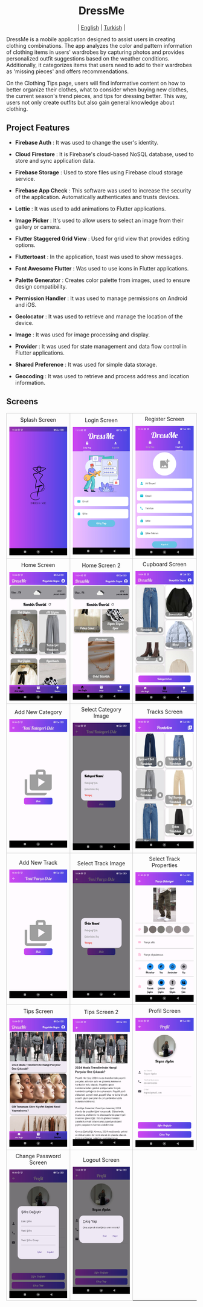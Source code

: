 
﻿<div align="center">
# DressMe
| [English](README.md) | [Turkish](./dressme/docs/README_TR.md) |
</div>

DressMe is a mobile application designed to assist users in creating clothing combinations. The app analyzes the color and pattern information of clothing items in users' wardrobes by capturing photos and provides personalized outfit suggestions based on the weather conditions. Additionally, it categorizes items that users need to add to their wardrobes as 'missing pieces' and offers recommendations.

On the Clothing Tips page, users will find informative content on how to better organize their clothes, what to consider when buying new clothes, the current season's trend pieces, and tips for dressing better. This way, users not only create outfits but also gain general knowledge about clothing.

## Project Features

- __Firebase Auth__ : It was used to change the user's identity.
- __Cloud Firestore__ : 
It is Firebase's cloud-based NoSQL database, used to store and sync application data.
- __Firebase Storage__ : 
Used to store files using Firebase cloud storage service.
- __Firebase App Check__ : This software was used to increase the security of the application. Automatically authenticates and trusts devices.
- __Lottie__ : 
It was used to add animations to Flutter applications.
- __Image Picker__ : 
It's used to allow users to select an image from their gallery or camera.
- __Flutter Staggered Grid View__ : 
Used for grid view that provides editing options.
- __Fluttertoast__ : In the application, toast was used to show messages.

- __Font Awesome Flutter__ : Was used to use icons in Flutter applications.
- __Palette Generator__ : Creates color palette from images, used to ensure design compatibility.
- __Permission Handler__ : It was used to manage permissions on Android and iOS.
- __Geolocator__ : It was used to retrieve and manage the location of the device.
- __Image__ : It was used for image processing and display.
- __Provider__ : 
It was used for state management and data flow control in Flutter applications.
- __Shared Preference__ : It was used for simple data storage.
- __Geocoding__ : 
It was used to retrieve and process address and location information.

## Screens

<div align="center">
  <table>
  <tr>
      <td style="border: 1px solid #ccc; text-align: center;">
        <div style="solid #ccc; margin-bottom: 5px; padding: 5px;">Splash Screen</div>
        <img src="./dressme/docs/screen.jpg" width="200"/>
      </td>
      <td style="border: 1px solid #ccc; text-align: center;">
        <div style="solid #ccc; margin-bottom: 5px; padding: 5px;">Login Screen</div>
        <img src="./dressme/docs/login.jpg" width="200"/>
      </td>
      <td style="border: 1px solid #ccc; text-align: center;">
        <div style="solid #ccc; margin-bottom: 5px; padding: 5px;">Register Screen</div>
        <img src="./dressme/docs/signup.jpg" width="200"/>
      </td>
      </tr>
      <tr>
      <td style="border: 1px solid #ccc; text-align: center;">
        <div style="solid #ccc; margin-bottom: 5px; padding: 5px;">Home Screen</div>
        <img src="./dressme/docs/anasayfa.jpg" width="200"/>
      </td>
      <td style="border: 1px solid #ccc; text-align: center;">
        <div style="solid #ccc; margin-bottom: 5px; padding: 5px;">Home Screen 2</div>
        <img src="./dressme/docs/anasayfa2.jpg" width="200"/>
      </td>
      <td style="border: 1px solid #ccc; text-align: center;">
        <div style="solid #ccc; margin-bottom: 5px; padding: 5px;">Cupboard Screen</div>
        <img src="./dressme/docs/dolap.jpg" width="200"/>
      </td>
      </tr>
      <tr>
      <td style="border: 1px solid #ccc; text-align: center;">
        <div style="solid #ccc; margin-bottom: 5px; padding: 5px;">Add New Category</div>
        <img src="./dressme/docs/yenikategoriekle.jpg" width="200"/>
      </td>
      <td style="border: 1px solid #ccc; text-align: center;">
        <div style="solid #ccc; margin-bottom: 5px; padding: 5px;">Select Category Image</div>
        <img src="./dressme/docs/kategoriresmi.jpg" width="200"/>
      </td>
      <td style="border: 1px solid #ccc; text-align: center;">
        <div style="solid #ccc; margin-bottom: 5px; padding: 5px;">Tracks Screen</div>
        <img src="./dressme/docs/pantalon.jpg" width="200"/>
      </td>
            </tr>
            <tr>
            <td style="border: 1px solid #ccc; text-align: center;">
        <div style="solid #ccc; margin-bottom: 5px; padding: 5px;">Add New Track</div>
        <img src="./dressme/docs/yeniparcaekle.jpg" width="200"/>
      </td>
      <td style="border: 1px solid #ccc; text-align: center;">
        <div style="solid #ccc; margin-bottom: 5px; padding: 5px;">Select Track Image</div>
        <img src="./dressme/docs/urunresimekle.jpg" width="200"/>
      </td>
      <td style="border: 1px solid #ccc; text-align: center;">
        <div style="solid #ccc; margin-bottom: 5px; padding: 5px;">Select Track Properties</div>
        <img src="./dressme/docs/urunekle.jpg" width="200"/>
      </td>
      </tr>
      <tr>
      <td style="border: 1px solid #ccc; text-align: center;">
        <div style="solid #ccc; margin-bottom: 5px; padding: 5px;">Tips Screen</div>
        <img src="./dressme/docs/ipucu2.jpg" width="200"/>
      </td>
      <td style="border: 1px solid #ccc; text-align: center;">
        <div style="solid #ccc; margin-bottom: 5px; padding: 5px;">Tips Screen 2</div>
        <img src="./dressme/docs/ipucu.jpg" width="200"/>
      </td>
      <td style="border: 1px solid #ccc; text-align: center;">
        <div style="solid #ccc; margin-bottom: 5px; padding: 5px;">Profil Screen</div>
        <img src="./dressme/docs/profil.jpg" width="200"/>
      </td>
      </tr>
      <tr>
      <td style="border: 1px solid #ccc; text-align: center;">
        <div style="solid #ccc; margin-bottom: 5px; padding: 5px;">Change Password Screen</div>
        <img src="./dressme/docs/sifredegistir.jpg" width="200"/>
      </td>
      <td style="border: 1px solid #ccc; text-align: center;">
        <div style="solid #ccc; margin-bottom: 5px; padding: 5px;">Logout Screen</div>
        <img src="./dressme/docs/cikisyap.jpg" width="200"/>
      </td>
      </tr>      
  </table>
</div>
